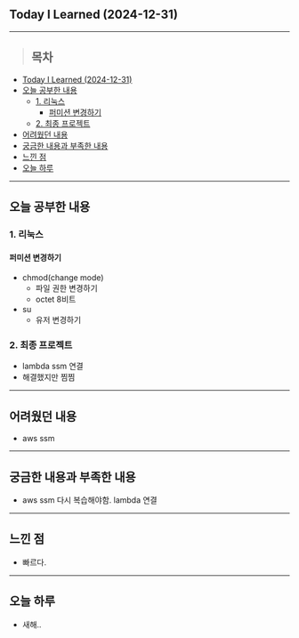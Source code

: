 ## Today I Learned (2024-12-31)
---
> ## 목차
- [Today I Learned (2024-12-31)](#today-i-learned-2024-12-31)
- [오늘 공부한 내용](#오늘-공부한-내용)
  - [1. 리눅스](#1-리눅스)
    - [퍼미션 변경하기](#퍼미션-변경하기)
  - [2. 최종 프로젝트](#2-최종-프로젝트)
- [어려웠던 내용](#어려웠던-내용)
- [궁금한 내용과 부족한 내용](#궁금한-내용과-부족한-내용)
- [느낀 점](#느낀-점)
- [오늘 하루](#오늘-하루)
---

## 오늘 공부한 내용
### 1. 리눅스
#### 퍼미션 변경하기
- chmod(change mode)
  - 파일 권한 변경하기
  - octet 8비트
- su
  - 유저 변경하기

### 2. 최종 프로젝트
- lambda ssm 연결
- 해결했지만 찜찜
---
## 어려웠던 내용
- aws ssm
---
## 궁금한 내용과 부족한 내용
- aws ssm 다시 복습해야함. lambda 연결
---
## 느낀 점
- 빠르다.
---
## 오늘 하루
- 새해..
<!-- <img src="이미지 주소" width="100%" height="100%"/> -->
